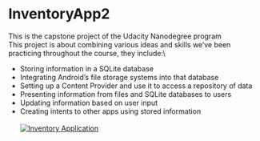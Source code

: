 # InventoryApp2
This is the capstone project of the Udacity Nanodegree program \
This project is about combining various ideas and skills we’ve been practicing throughout the course, they include:\
* Storing information in a SQLite database
* Integrating Android’s file storage systems into that database
* Setting up a Content Provider and use it to access a repository of data
* Presenting information from files and SQLite databases to users
* Updating information based on user input
* Creating intents to other apps using stored information \
\
[![Inventory Application](https://img.youtube.com/vi/WdVxD1y5xJg/0.jpg)](https://www.youtube.com/watch?v=WdVxD1y5xJg)

